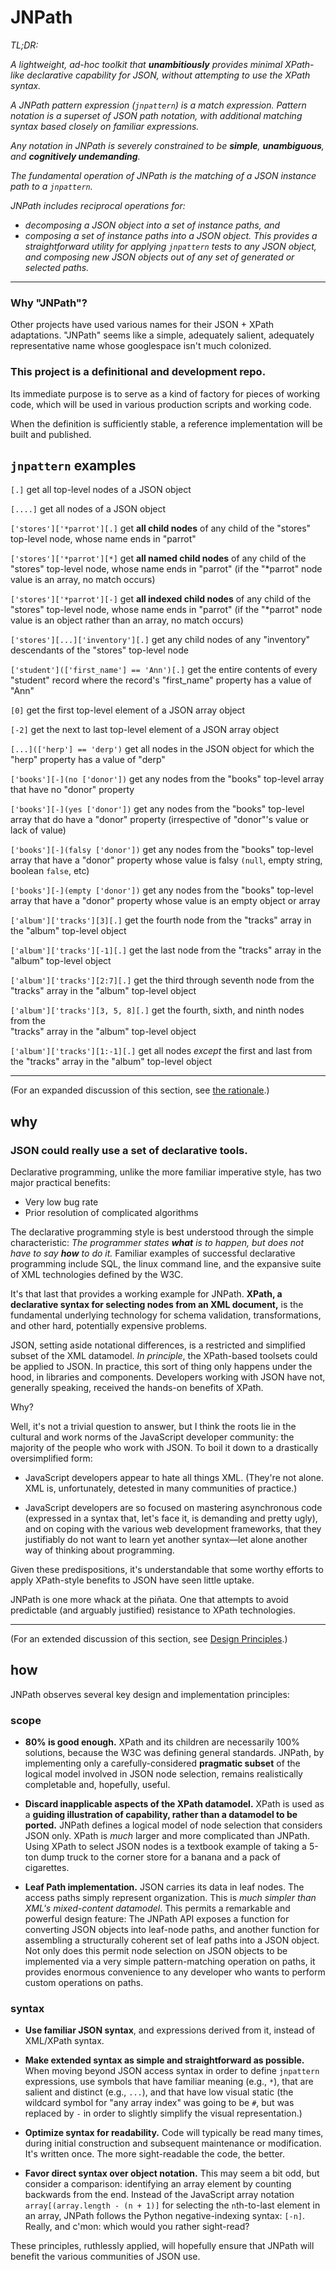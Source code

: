 # JNPath
_TL;DR:_ 

_A lightweight, ad-hoc toolkit that **unambitiously** provides minimal XPath-like declarative capability for JSON, without attempting to use the XPath syntax._

_A JNPath pattern expression (`jnpattern`) is a match expression. Pattern notation is a superset of JSON path notation, with additional matching syntax based closely on familiar expressions._

_Any notation in JNPath is severely constrained to be **simple**, **unambiguous**, and **cognitively undemanding**._

_The fundamental operation of JNPath is the matching of a JSON instance path to a `jnpattern`._

_JNPath includes reciprocal operations for:_
 - _decomposing a JSON object into a set of instance paths, and_
 - _composing a set of instance paths into a JSON object._
_This provides a straightforward utility for applying `jnpattern` tests to any JSON object, and composing new JSON objects out of any set of generated or selected paths._

----
### Why "JNPath"?
Other projects have used various names for their JSON + XPath adaptations. "JNPath" seems like a simple, adequately salient, adequately representative name whose googlespace isn't much colonized.

### This project is a definitional and development repo.
Its immediate purpose is to serve as a kind of factory for pieces of working code, which will be used in various production scripts and working code.

When the definition is sufficiently stable, a reference implementation will be built and published.

## `jnpattern` examples

`[.]`                                       get all top-level nodes of a JSON object

`[....]`                                    get all nodes of a JSON object

`['stores']['*parrot'][.]`                  get **all child nodes** of any child
                                            of the "stores" top-level node, whose name
                                            ends in "parrot"
                                            
`['stores']['*parrot'][*]`                  get **all named child nodes** of any child
                                            of the "stores" top-level node, whose name
                                            ends in "parrot" (if the "*parrot" node value
                                            is an array, no match occurs)
                                            
`['stores']['*parrot'][-]`                  get **all indexed child nodes** of any child
                                            of the "stores" top-level node, whose name
                                            ends in "parrot" (if the "*parrot" node value
                                            is an object rather than an array, no match occurs)

`['stores'][...]['inventory'][.]`           get any child nodes of any "inventory"   
                                            descendants of the "stores" top-level node

`['student'](['first_name'] == 'Ann')[.]`   get the entire contents of every "student"
                                            record where the record's "first_name"
                                            property has a value of "Ann"

`[0]`                                       get the first top-level element of a JSON
                                            array object

`[-2]`                                      get the next to last top-level element
                                            of a JSON array object

`[...](['herp'] == 'derp')`                 get all nodes in the JSON object for
                                            which the "herp" property has a value
                                            of "derp"

`['books'][-](no ['donor'])`                get any nodes from the "books" top-level
                                            array that have no "donor" property

`['books'][-](yes ['donor'])`               get any nodes from the "books" top-level
                                            array that do have a "donor" property
                                            (irrespective of "donor"'s value or
                                            lack of value)

`['books'][-](falsy ['donor'])`             get any nodes from the "books" top-level
                                            array that have a "donor" property whose
                                            value is falsy `(null`, empty string,
                                            boolean `false`, etc)

`['books'][-](empty ['donor'])`             get any nodes from the "books" top-level
                                            array that have a "donor" property whose
                                            value is an empty object or array

`['album']['tracks'][3][.]`                 get the fourth node from the "tracks" array 
                                            in the "album" top-level object

`['album']['tracks'][-1][.]`                get the last node from the "tracks" array
                                            in the "album" top-level object

`['album']['tracks'][2:7][.]`               get the third through seventh node from the  
                                            "tracks" array in the "album" top-level object

`['album']['tracks'][3, 5, 8][.]`           get the fourth, sixth, and ninth nodes from the  
                                            "tracks" array in the "album" top-level object

`['album']['tracks'][1:-1][.]`              get all nodes _except_ the first and last from
                                            the "tracks" array in the "album" top-level
                                            object

----
(For an expanded discussion of this section, see [the rationale](https://github.com/whblondeau/jnpath/blob/master/rationale.md#why-define-and-build-jnpath]).)
## why
### JSON could really use a set of declarative tools.

Declarative programming, unlike the more familiar imperative style, has two major practical benefits:
- Very low bug rate
- Prior resolution of complicated algorithms

The declarative programming style is best understood through the simple characteristic: _The programmer states **what** is to happen, but does not have to say **how** to do it._ Familiar examples of successful declarative programming include SQL, the linux command line, and the expansive suite of XML technologies defined by the W3C. 

It's that last that provides a working example for JNPath. **XPath, a declarative syntax for selecting nodes from an XML document,** is the fundamental underlying technology for schema validation, transformations, and other hard, potentially expensive problems.

JSON, setting aside notational differences, is a restricted and simplified subset of the XML datamodel. _In principle_, the XPath-based toolsets could be applied to JSON. In practice, this sort of thing only happens under the hood, in libraries and components. Developers working with JSON have not, generally speaking, received the hands-on benefits of XPath.

Why?

Well, it's not a trivial question to answer, but I think the roots lie in the cultural and work norms of the JavaScript developer community: the majority of the people who work with JSON. To boil it down to a drastically oversimplified form:
- JavaScript developers appear to hate all things XML. (They're not alone. XML is, unfortunately, detested in many communities of practice.)

- JavaScript developers are so focused on mastering asynchronous code (expressed in a syntax that, let's face it, is demanding and pretty ugly), and on coping with the various web development frameworks, that they justifiably do not want to learn yet another syntax—let alone another way of thinking about programming.

Given these predispositions, it's understandable that some worthy efforts to apply XPath-style benefits to JSON have seen little uptake.

JNPath is one more whack at the piñata. One that attempts to avoid predictable (and arguably justified) resistance to XPath technologies.

----
(For an extended discussion of this section, see [Design Principles](https://github.com/whblondeau/jnpath/blob/master/design_principles.md).)
## how
JNPath observes several key design and implementation principles:
### scope
- **80% is good enough.** XPath and its children are necessarily 100% solutions, because the W3C was defining general standards. JNPath, by implementing only a carefully-considered **pragmatic subset** of the logical model involved in JSON node selection, remains realistically completable and, hopefully, useful.

- **Discard inapplicable aspects of the XPath datamodel.** XPath is used as a **guiding illustration of capability, rather than a datamodel to be ported.** JNPath defines a logical model of node selection that considers JSON only. XPath is _much_ larger and more complicated than JNPath. Using XPath to select JSON nodes is a textbook example of taking a 5-ton dump truck to the corner store for a banana and a pack of cigarettes.

- **Leaf Path implementation.** JSON carries its data in leaf nodes. The access paths simply represent organization. This is _much simpler than XML's mixed-content datamodel_. This permits a remarkable and powerful design feature: The JNPath API exposes a function for converting JSON objects into leaf-node paths, and another function for assembling a structurally coherent set of leaf paths into a JSON object. Not only does this permit node selection on JSON objects to be implemented via a very simple pattern-matching operation on paths, it provides enormous convenience to any developer who wants to perform custom operations on paths.

### syntax
- **Use familiar JSON syntax**, and expressions derived from it, instead of XML/XPath syntax.

- **Make extended syntax as simple and straightforward as possible.** When moving beyond JSON access syntax in order to define `jnpattern` expressions, use symbols that have familiar meaning (e.g., `*`), that are salient and distinct (e.g., `...`), and that have low visual static (the wildcard symbol for "any array index" was going to be `#`, but was replaced by `-` in order to slightly simplify the visual representation.)

- **Optimize syntax for readability.** Code will typically be read many times, during initial construction and subsequent maintenance or modification. It's written once. The more sight-readable the code, the better.

- **Favor direct syntax over object notation.** This may seem a bit odd, but consider a comparison: identifying an array element by counting backwards from the end. Instead of the JavaScript array notation `array[(array.length - (n + 1)]` for selecting the `n`th-to-last element in an array, JNPath follows the Python negative-indexing syntax: `[-n]`. Really, and c'mon: which would you rather sight-read?

These principles, ruthlessly applied, will hopefully ensure that JNPath will benefit the various communities of JSON use.

